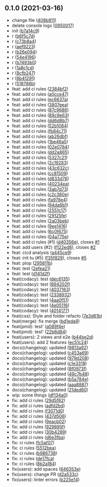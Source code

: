 ## 0.1.0 (2021-03-16)

* change file ([408b811](https://github.com/mspr-integration-continue/mspr-cicd/commit/408b811))
* delete console logs ([0950017](https://github.com/mspr-integration-continue/mspr-cicd/commit/0950017))
* init ([b7a14c9](https://github.com/mspr-integration-continue/mspr-cicd/commit/b7a14c9))
* r ([b6f5c7d](https://github.com/mspr-integration-continue/mspr-cicd/commit/b6f5c7d))
* r ([c73b8a4](https://github.com/mspr-integration-continue/mspr-cicd/commit/c73b8a4))
* r ([aef9223](https://github.com/mspr-integration-continue/mspr-cicd/commit/aef9223))
* r ([b26e094](https://github.com/mspr-integration-continue/mspr-cicd/commit/b26e094))
* r ([54e4196](https://github.com/mspr-integration-continue/mspr-cicd/commit/54e4196))
* r ([b7493b0](https://github.com/mspr-integration-continue/mspr-cicd/commit/b7493b0))
* r ([1a8c1cd](https://github.com/mspr-integration-continue/mspr-cicd/commit/1a8c1cd))
* r ([8cfb247](https://github.com/mspr-integration-continue/mspr-cicd/commit/8cfb247))
* r ([6b41291](https://github.com/mspr-integration-continue/mspr-cicd/commit/6b41291))
* r ([518786b](https://github.com/mspr-integration-continue/mspr-cicd/commit/518786b))
* feat: add ci rules ([2384bf2](https://github.com/mspr-integration-continue/mspr-cicd/commit/2384bf2))
* feat: add ci rules ([a0cce47](https://github.com/mspr-integration-continue/mspr-cicd/commit/a0cce47))
* feat: add ci rules ([ec6637a](https://github.com/mspr-integration-continue/mspr-cicd/commit/ec6637a))
* feat: add ci rules ([3807eea](https://github.com/mspr-integration-continue/mspr-cicd/commit/3807eea))
* feat: add ci rules ([87c9686](https://github.com/mspr-integration-continue/mspr-cicd/commit/87c9686))
* feat: add ci rules ([89c9e63](https://github.com/mspr-integration-continue/mspr-cicd/commit/89c9e63))
* feat: add ci rules ([dd6d8b7](https://github.com/mspr-integration-continue/mspr-cicd/commit/dd6d8b7))
* feat: add ci rules ([52b1084](https://github.com/mspr-integration-continue/mspr-cicd/commit/52b1084))
* feat: add ci rules ([fb84c71](https://github.com/mspr-integration-continue/mspr-cicd/commit/fb84c71))
* feat: add ci rules ([ab26dbf](https://github.com/mspr-integration-continue/mspr-cicd/commit/ab26dbf))
* feat: add ci rules ([1be46a5](https://github.com/mspr-integration-continue/mspr-cicd/commit/1be46a5))
* feat: add ci rules ([02e0784](https://github.com/mspr-integration-continue/mspr-cicd/commit/02e0784))
* feat: add ci rules ([dd2a865](https://github.com/mspr-integration-continue/mspr-cicd/commit/dd2a865))
* feat: add ci rules ([5327c21](https://github.com/mspr-integration-continue/mspr-cicd/commit/5327c21))
* feat: add ci rules ([2c19283](https://github.com/mspr-integration-continue/mspr-cicd/commit/2c19283))
* feat: add ci rules ([43c632c](https://github.com/mspr-integration-continue/mspr-cicd/commit/43c632c))
* feat: add ci rules ([cc81509](https://github.com/mspr-integration-continue/mspr-cicd/commit/cc81509))
* feat: add ci rules ([d833d76](https://github.com/mspr-integration-continue/mspr-cicd/commit/d833d76))
* feat: add ci rules ([40234ea](https://github.com/mspr-integration-continue/mspr-cicd/commit/40234ea))
* feat: add ci rules ([3ab7d73](https://github.com/mspr-integration-continue/mspr-cicd/commit/3ab7d73))
* feat: add ci rules ([c2c380e](https://github.com/mspr-integration-continue/mspr-cicd/commit/c2c380e))
* feat: add ci rules ([fa978e4](https://github.com/mspr-integration-continue/mspr-cicd/commit/fa978e4))
* feat: add ci rules ([94da6b1](https://github.com/mspr-integration-continue/mspr-cicd/commit/94da6b1))
* feat: add ci rules ([2551c17](https://github.com/mspr-integration-continue/mspr-cicd/commit/2551c17))
* feat: add ci rules ([29125fe](https://github.com/mspr-integration-continue/mspr-cicd/commit/29125fe))
* feat: add ci rules ([2a03beb](https://github.com/mspr-integration-continue/mspr-cicd/commit/2a03beb))
* feat: add ci rules ([9ee1416](https://github.com/mspr-integration-continue/mspr-cicd/commit/9ee1416))
* feat: add ci rules ([6c0f675](https://github.com/mspr-integration-continue/mspr-cicd/commit/6c0f675))
* feat: add ci rules ([04a775e](https://github.com/mspr-integration-continue/mspr-cicd/commit/04a775e))
* feat: add ci rules (#1) ([d40356e](https://github.com/mspr-integration-continue/mspr-cicd/commit/d40356e)), closes [#1](https://github.com/mspr-integration-continue/mspr-cicd/issues/1)
* feat: add users (#2) ([f122ed8](https://github.com/mspr-integration-continue/mspr-cicd/commit/f122ed8)), closes [#2](https://github.com/mspr-integration-continue/mspr-cicd/issues/2)
* feat: cicd analysis ([a445ce9](https://github.com/mspr-integration-continue/mspr-cicd/commit/a445ce9))
* feat: init tu (#5) ([f35f829](https://github.com/mspr-integration-continue/mspr-cicd/commit/f35f829)), closes [#5](https://github.com/mspr-integration-continue/mspr-cicd/issues/5)
* feat: plop ([295811b](https://github.com/mspr-integration-continue/mspr-cicd/commit/295811b))
* feat: test ([2efea21](https://github.com/mspr-integration-continue/mspr-cicd/commit/2efea21))
* feat: test ([d141d2f](https://github.com/mspr-integration-continue/mspr-cicd/commit/d141d2f))
* feat(codacy): test ([dec6135](https://github.com/mspr-integration-continue/mspr-cicd/commit/dec6135))
* feat(codacy): test ([894202f](https://github.com/mspr-integration-continue/mspr-cicd/commit/894202f))
* feat(codacy): test ([4037163](https://github.com/mspr-integration-continue/mspr-cicd/commit/4037163))
* feat(codacy): test ([2338932](https://github.com/mspr-integration-continue/mspr-cicd/commit/2338932))
* feat(codacy): test ([4aa0f51](https://github.com/mspr-integration-continue/mspr-cicd/commit/4aa0f51))
* feat(codacy): test ([4e05116](https://github.com/mspr-integration-continue/mspr-cicd/commit/4e05116))
* feat(codacy): test ([4014177](https://github.com/mspr-integration-continue/mspr-cicd/commit/4014177))
* feat(css): Style and folder refacto ([7e3d61b](https://github.com/mspr-integration-continue/mspr-cicd/commit/7e3d61b))
* feat(merge): fix merge ([bd1eda9](https://github.com/mspr-integration-continue/mspr-cicd/commit/bd1eda9))
* feat(pmd): test' ([a089f4e](https://github.com/mspr-integration-continue/mspr-cicd/commit/a089f4e))
* feat(pmd): test' ([22b6d84](https://github.com/mspr-integration-continue/mspr-cicd/commit/22b6d84))
* feat(users): 2 views and e2e ([b44be2d](https://github.com/mspr-integration-continue/mspr-cicd/commit/b44be2d))
* feat(users): add 2 features ([ec51c24](https://github.com/mspr-integration-continue/mspr-cicd/commit/ec51c24))
* docs(changelog): updated ([9813a92](https://github.com/mspr-integration-continue/mspr-cicd/commit/9813a92))
* docs(changelog): updated ([c453a69](https://github.com/mspr-integration-continue/mspr-cicd/commit/c453a69))
* docs(changelog): updated ([979d208](https://github.com/mspr-integration-continue/mspr-cicd/commit/979d208))
* docs(changelog): updated ([c1e3318](https://github.com/mspr-integration-continue/mspr-cicd/commit/c1e3318))
* docs(changelog): updated ([8f0973f](https://github.com/mspr-integration-continue/mspr-cicd/commit/8f0973f))
* docs(changelog): updated ([49c7b48](https://github.com/mspr-integration-continue/mspr-cicd/commit/49c7b48))
* docs(changelog): updated ([b5a784e](https://github.com/mspr-integration-continue/mspr-cicd/commit/b5a784e))
* docs(changelog): updated ([aaa8887](https://github.com/mspr-integration-continue/mspr-cicd/commit/aaa8887))
* docs(changelog): updated ([21ded60](https://github.com/mspr-integration-continue/mspr-cicd/commit/21ded60))
* wip: some things ([df134a0](https://github.com/mspr-integration-continue/mspr-cicd/commit/df134a0))
* fix: add ci rules ([29d5f82](https://github.com/mspr-integration-continue/mspr-cicd/commit/29d5f82))
* fix: add ci rules ([adfd2bd](https://github.com/mspr-integration-continue/mspr-cicd/commit/adfd2bd))
* fix: add ci rules ([f3071d0](https://github.com/mspr-integration-continue/mspr-cicd/commit/f3071d0))
* fix: add ci rules ([437d506](https://github.com/mspr-integration-continue/mspr-cicd/commit/437d506))
* fix: add ci rules ([9eacb02](https://github.com/mspr-integration-continue/mspr-cicd/commit/9eacb02))
* fix: add ci rules ([929895f](https://github.com/mspr-integration-continue/mspr-cicd/commit/929895f))
* fix: add ci rules ([30b4289](https://github.com/mspr-integration-continue/mspr-cicd/commit/30b4289))
* fix: add ci rules ([d6e3fba](https://github.com/mspr-integration-continue/mspr-cicd/commit/d6e3fba))
* fix: ci rules ([fc5af07](https://github.com/mspr-integration-continue/mspr-cicd/commit/fc5af07))
* fix: ci rules ([5512bea](https://github.com/mspr-integration-continue/mspr-cicd/commit/5512bea))
* fix: ci rules ([b986738](https://github.com/mspr-integration-continue/mspr-cicd/commit/b986738))
* fix: ci rules ([de17fca](https://github.com/mspr-integration-continue/mspr-cicd/commit/de17fca))
* fix: ci rules ([8b2a184](https://github.com/mspr-integration-continue/mspr-cicd/commit/8b2a184))
* fix(users): add spaces ([646353e](https://github.com/mspr-integration-continue/mspr-cicd/commit/646353e))
* fix(users): change PR ([d2a533c](https://github.com/mspr-integration-continue/mspr-cicd/commit/d2a533c))
* fix(users): linter errors ([b225e14](https://github.com/mspr-integration-continue/mspr-cicd/commit/b225e14))



